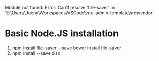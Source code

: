 Module not found: Error: Can't resolve 'file-saver' in 'E:\Users\Jueny\Workspaces\VSCode\vue-admin-template\src\vendor'
# Basic Node.JS installation
1. npm install file-saver --save
bower install file-saver
2. npm install --save xlsx